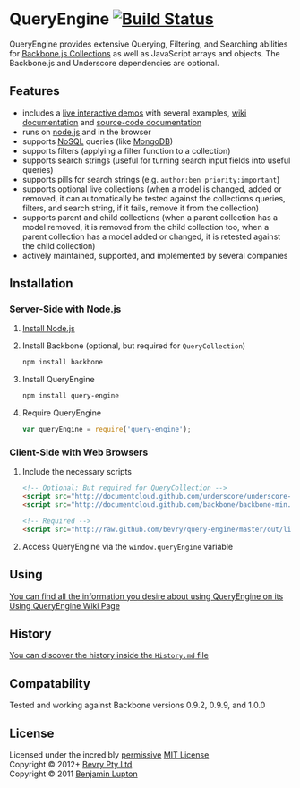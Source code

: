 # QueryEngine [![Build Status](https://secure.travis-ci.org/bevry/query-engine.png?branch=master)](http://travis-ci.org/bevry/query-engine)

QueryEngine provides extensive Querying, Filtering, and Searching abilities for [Backbone.js Collections](http://documentcloud.github.com/backbone/#Collection) as well as JavaScript arrays and objects. The Backbone.js and Underscore dependencies are optional.


## Features

* includes a [live interactive demos](http://bevry.github.com/query-engine/demo/) with several examples, [wiki documentation](https://github.com/bevry/query-engine/wiki/Using) and [source-code documentation](https://github.com/bevry/query-engine/blob/master/lib/query-engine.coffee#files)
* runs on [node.js](http://nodejs.org/) and in the browser
* supports [NoSQL](http://www.mongodb.org/display/DOCS/Advanced+Queries) queries (like [MongoDB](http://www.mongodb.org/))
* supports filters (applying a filter function to a collection)
* supports search strings (useful for turning search input fields into useful queries)
* supports pills for search strings (e.g. `author:ben priority:important`)
* supports optional live collections (when a model is changed, added or removed, it can automatically be tested against the collections queries, filters, and search string, if it fails, remove it from the collection)
* supports parent and child collections (when a parent collection has a model removed, it is removed from the child collection too, when a parent collection has a model added or changed, it is retested against the child collection)
* actively maintained, supported, and implemented by several companies


## Installation

### Server-Side with Node.js

1. [Install Node.js](https://github.com/balupton/node/wiki/Installing-Node.js)

1. Install Backbone (optional, but required for `QueryCollection`)

	``` bash
	npm install backbone
	```

1. Install QueryEngine

	``` bash
	npm install query-engine
	```

1. Require QueryEngine

	``` javascript
	var queryEngine = require('query-engine');
	```


### Client-Side with Web Browsers

1. Include the necessary scripts

	``` html
	<!-- Optional: But required for QueryCollection -->
	<script src="http://documentcloud.github.com/underscore/underscore-min.js"></script>
	<script src="http://documentcloud.github.com/backbone/backbone-min.js"></script>

	<!-- Required -->
	<script src="http://raw.github.com/bevry/query-engine/master/out/lib/query-engine.js"></script>
	```

2. Access QueryEngine via the `window.queryEngine` variable


## Using

[You can find all the information you desire about using QueryEngine on its Using QueryEngine Wiki Page](https://github.com/bevry/query-engine/wiki/Using)


## History

[You can discover the history inside the `History.md` file](https://github.com/bevry/query-engine/blob/master/History.md#files)


## Compatability

Tested and working against Backbone versions 0.9.2, 0.9.9, and 1.0.0


## License

Licensed under the incredibly [permissive](http://en.wikipedia.org/wiki/Permissive_free_software_licence) [MIT License](http://creativecommons.org/licenses/MIT/)
<br/>Copyright &copy; 2012+ [Bevry Pty Ltd](http://bevry.me)
<br/>Copyright &copy; 2011 [Benjamin Lupton](http://balupton.com)
